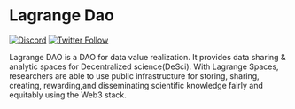 # Lagrange Dao 
[![Discord](https://img.shields.io/discord/770382203782692945?label=Discord&logo=Discord)](https://discord.gg/vCHEFpncMu)
[![Twitter Follow](https://img.shields.io/twitter/follow/lagrangedao)](https://twitter.com/lagrangedao)

Lagrange DAO is a DAO for data value realization. It provides data sharing & analytic spaces for Decentralized science(DeSci). With Lagrange Spaces, researchers are able to use public infrastructure for storing, sharing, creating,
rewarding,and disseminating scientific knowledge fairly and equitably using the Web3 stack.

